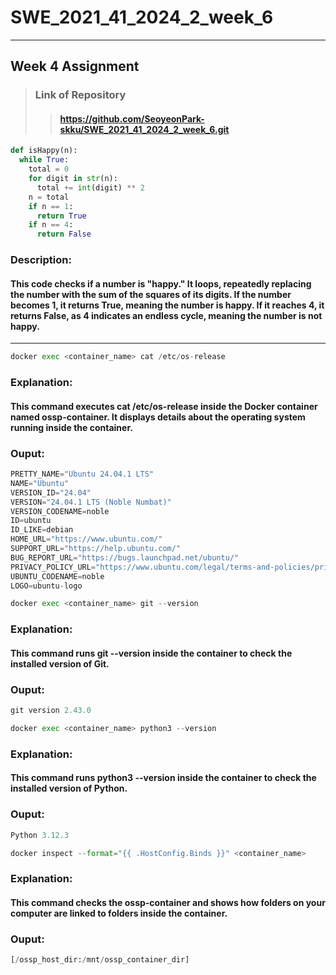# SWE_2021_41_2024_2_week_6
---
## Week 4 Assignment
>### Link of Repository
>>#### https://github.com/SeoyeonPark-skku/SWE_2021_41_2024_2_week_6.git
```python
def isHappy(n):
  while True:
    total = 0
    for digit in str(n):
      total += int(digit) ** 2
    n = total
    if n == 1:
      return True
    if n == 4:
      return False
```
### Description: 
#### This code checks if a number is "happy." It loops, repeatedly replacing the number with the sum of the squares of its digits. If the number becomes 1, it returns True, meaning the number is happy. If it reaches 4, it returns False, as 4 indicates an endless cycle, meaning the number is not happy.

---
```python
docker exec <container_name> cat /etc/os-release
```
### Explanation: 
#### This command executes cat /etc/os-release inside the Docker container named ossp-container. It displays details about the operating system running inside the container.
### Ouput:
```python
PRETTY_NAME="Ubuntu 24.04.1 LTS"
NAME="Ubuntu"
VERSION_ID="24.04"
VERSION="24.04.1 LTS (Noble Numbat)"
VERSION_CODENAME=noble
ID=ubuntu
ID_LIKE=debian
HOME_URL="https://www.ubuntu.com/"
SUPPORT_URL="https://help.ubuntu.com/"
BUG_REPORT_URL="https://bugs.launchpad.net/ubuntu/"
PRIVACY_POLICY_URL="https://www.ubuntu.com/legal/terms-and-policies/privacy-policy"
UBUNTU_CODENAME=noble
LOGO=ubuntu-logo
```
```python
docker exec <container_name> git --version
```
### Explanation: 
#### This command runs git --version inside the container to check the installed version of Git.
### Ouput:
```python
git version 2.43.0
```
```python
docker exec <container_name> python3 --version
```
### Explanation: 
#### This command runs python3 --version inside the container to check the installed version of Python.
### Ouput:
```python
Python 3.12.3
```

```python
docker inspect --format="{{ .HostConfig.Binds }}" <container_name>
```
### Explanation: 
#### This command checks the ossp-container and shows how folders on your computer are linked to folders inside the container.
### Ouput:
```python
[/ossp_host_dir:/mnt/ossp_container_dir]
```
